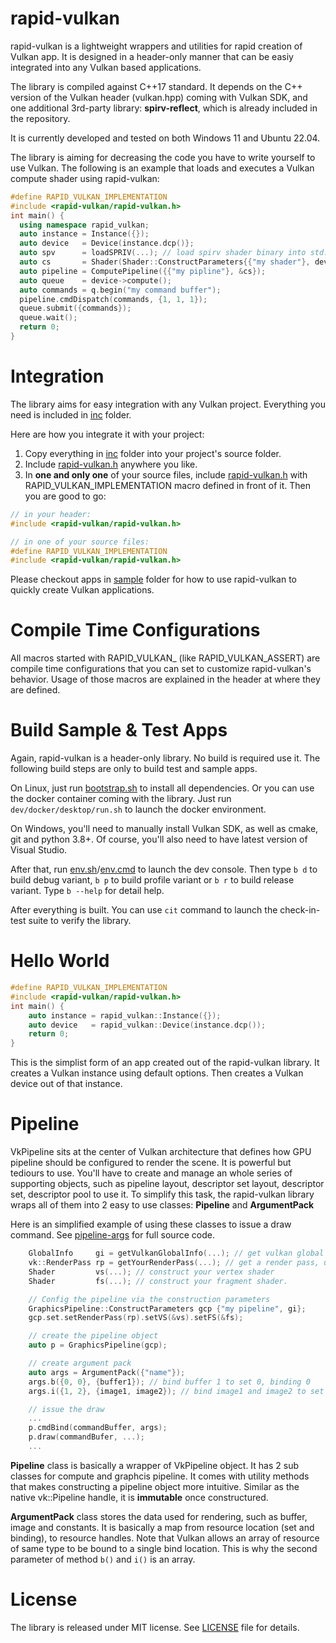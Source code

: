 # rapid-vulkan
rapid-vulkan is a lightweight wrappers and utilities for rapid creation of Vulkan app. It is designed in a header-only manner that can be easiy integrated into any Vulkan based applications.

The library is compiled against C++17 standard. It depends on the C++ version of the Vulkan header (vulkan.hpp) coming with Vulkan SDK, and one additional 3rd-party library: **spirv-reflect**, which is already included in the repository.

It is currently developed and tested on both Windows 11 and Ubuntu 22.04.

The library is aiming for decreasing the code you have to write yourself to use Vulkan. The following is an example that loads and executes a Vulkan compute shader using rapid-vulkan:

```c++
#define RAPID_VULKAN_IMPLEMENTATION
#include <rapid-vulkan/rapid-vulkan.h>
int main() {
  using namespace rapid_vulkan;
  auto instance = Instance({});
  auto device   = Device(instance.dcp()};
  auto spv      = loadSPRIV(...); // load spirv shader binary into std::vector container.
  auto cs       = Shader(Shader::ConstructParameters{{"my shader"}, device->gi}.setSpriv(spv));
  auto pipeline = ComputePipeline({{"my pipline"}, &cs});
  auto queue    = device->compute();
  auto commands = q.begin("my command buffer");
  pipeline.cmdDispatch(commands, {1, 1, 1});
  queue.submit({commands});
  queue.wait();
  return 0;
}
```

# Integration
The library aims for easy integration with any Vulkan project. Everything you need is included in [inc](inc) folder.

Here are how you integrate it with your project:

1. Copy everything in [inc](inc) folder into your project's source folder.
2. Include [rapid-vulkan.h](inc/rapid-vulkan/rapid-vulkan.h) anywhere you like.
3. In **one and only one** of your source files, include [rapid-vulkan.h](inc/rapid-vulkan/rapid-vulkan.h) with RAPID_VULKAN_IMPLEMENTATION macro defined in front of it. Then you are good to go:

```c
// in your header:
#include <rapid-vulkan/rapid-vulkan.h>

// in one of your source files:
#define RAPID_VULKAN_IMPLEMENTATION
#include <rapid-vulkan/rapid-vulkan.h>
```
Please checkout apps in [sample](dev/sample) folder for how to use rapid-vulkan to quickly create Vulkan applications.

# Compile Time Configurations

All macros started with RAPID_VULKAN_ (like RAPID_VULKAN_ASSERT) are compile time configurations that you can set to customize rapid-vulkan's behavior. Usage of those macros are explained in the header at where they are defined.

# Build Sample & Test Apps
Again, rapid-vulkan is a header-only library. No build is required use it. The following build steps are only to build test and sample apps.

On Linux, just run [bootstrap.sh](dev/env/bootstrap.sh) to install all dependencies. Or you can use the docker container coming with the library. Just run `dev/docker/desktop/run.sh` to launch the docker environment.

On Windows, you'll need to manually install Vulkan SDK, as well as cmake, git and python 3.8+. Of course, you'll also need to have latest version of Visual Studio.

After that, run [env.sh](env.sh)/[env.cmd](env.cmd) to launch the dev console. Then type `b d` to build debug variant, `b p` to build profile variant or `b r` to build release variant. Type `b --help` for detail help.

After everything is built. You can use `cit` command to launch the check-in-test suite to verify the library.

# Hello World
```c++
#define RAPID_VULKAN_IMPLEMENTATION
#include <rapid-vulkan/rapid-vulkan.h>
int main() {
    auto instance = rapid_vulkan::Instance({});
    auto device   = rapid_vulkan::Device(instance.dcp());
    return 0;
}
```
This is the simplist form of an app created out of the rapid-vulkan library. It creates a Vulkan instance using default options. Then creates a Vulkan device out of that instance.

# Pipeline
VkPipeline sits at the center of Vulkan architecture that defines how GPU pipeline should be configured to render the scene. It is powerful but tediours to use. You'll have to create and manage an whole series of supporting objects, such as pipeline layout, descriptor set layout, descriptor set, descriptor pool to use it. To simplify this task, the rapid-vulkan library wraps all of them into 2 easy to use classes: **Pipeline** and **ArgumentPack**

Here is an simplified example of using these classes to issue a draw command. See [pipeline-args](dev/sample/pipeline-args.cpp) for full source code.

```c++
    GlobalInfo     gi = getVulkanGlobalInfo(...); // get vulkan global information, usually from a Device object.
    vk::RenderPass rp = getYourRenderPass(...); // get a render pass, usually from a Swapchian class.
    Shader         vs(...); // construct your vertex shader
    Shader         fs(...); // construct your fragment shader.

    // Config the pipeline via the construction parameters
    GraphicsPipeline::ConstructParameters gcp {"my pipeline", gi};
    gcp.set.setRenderPass(rp).setVS(&vs).setFS(&fs);

    // create the pipeline object
    auto p = GraphicsPipeline(gcp);

    // create argument pack
    auto args = ArgumentPack({"name"});
    args.b({0, 0}, {buffer1}); // bind buffer 1 to set 0, binding 0
    args.i({1, 2}, {image1, image2}); // bind image1 and image2 to set 0, binding 2

    // issue the draw
    ...
    p.cmdBind(commandBuffer, args);
    p.draw(commandBufer, ...);
    ...
```

**Pipeline** class is basically a wrapper of VkPipeline object. It has 2 sub classes for compute and graphcis pipeline. It comes with utility methods that makes constructing a pipeline object more intuitive. Similar as the native vk::Pipeline handle, it is **immutable** once constructured.

**ArgumentPack** class stores the data used for rendering, such as buffer, image and constants. It is basically a map from resource location (set and binding), to resource handles. Note that Vulkan allows an array of resource of same type to be bound to a single bind location. This is why the second parameter of method `b()` and `i()` is an array.

# License
The library is released under MIT license. See [LICENSE](LICENSE) file for details.
